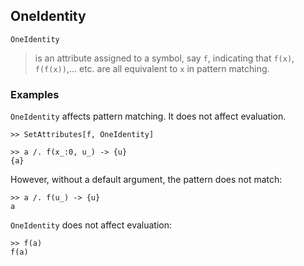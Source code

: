 ## OneIdentity

```
OneIdentity
```

> is an attribute assigned to a symbol, say `f`, indicating that `f(x)`, `f(f(x))`,... etc. are all equivalent to `x` in pattern matching.
          
### Examples

`OneIdentity` affects pattern matching. It does not affect evaluation.
  
```
>> SetAttributes[f, OneIdentity]

>> a /. f(x_:0, u_) -> {u}
{a}
```

However, without a default argument, the pattern does not match:

```
>> a /. f(u_) -> {u}
a
```

`OneIdentity` does not affect evaluation:

```
>> f(a)
f(a)  
```
